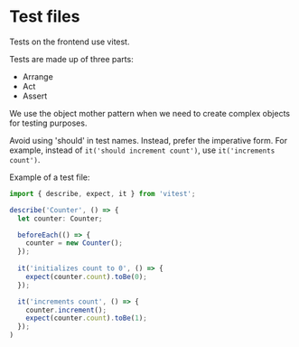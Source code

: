 # Test files

Tests on the frontend use vitest.

Tests are made up of three parts:
- Arrange
- Act
- Assert

We use the object mother pattern when we need to create complex objects for testing purposes.

Avoid using 'should' in test names. Instead, prefer the imperative form.
For example, instead of ```it('should increment count')```, use ```it('increments count')```.

Example of a test file:

```typescript
import { describe, expect, it } from 'vitest';

describe('Counter', () => {
  let counter: Counter;

  beforeEach(() => {
    counter = new Counter();
  });
  
  it('initializes count to 0', () => {
    expect(counter.count).toBe(0);
  });

  it('increments count', () => {
    counter.increment();
    expect(counter.count).toBe(1);
  });
)
```
